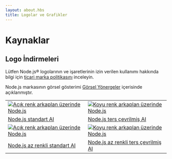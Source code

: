 ```yaml
---
layout: about.hbs
title: Logolar ve Grafikler
---
```


# Kaynaklar

## Logo İndirmeleri

Lütfen Node.js® logolarının ve işaretlerinin izin verilen kullanımı hakkında bilgi için [ticari marka politikasını](/en/about/trademark/) inceleyin.

Node.js markasının görsel gösterimi [Görsel Yönergeler](/static/documents/foundation-visual-guidelines.pdf) içerisinde açıklanmıştır.

<table class="logos">
  <tr>
    <td class="bg-white"><a href="/static/images/logos/nodejs-new-pantone-black.ai"><img src="/static/images/logos/nodejs-new-pantone-black.svg" alt="Açık renk arkaplan üzerinde Node.js"></a></td>
    <td class="bg-node-gray"><a href="/static/images/logos/nodejs-new-pantone-white.ai"><img src="/static/images/logos/nodejs-new-pantone-white.svg" alt="Koyu renk arkaplan üzerinde Node.js"></a></td>
  </tr>
  <tr>
    <td><a href="/static/images/logos/nodejs-new-pantone-black.ai">Node.js standart AI</a></td>
    <td><a href="/static/images/logos/nodejs-new-pantone-white.ai">Node.js ters çevrilmiş AI</a></td>
  </tr>
  <tr>
    <td class="bg-white"><a href="/static/images/logos/nodejs-new-black.ai"><img src="/static/images/logos/nodejs-new-black.svg" alt="Açık renk arkaplan üzerinde Node.js"></a></td>
    <td class="bg-node-gray"><a href="/static/images/logos/nodejs-new-white.ai"><img src="/static/images/logos/nodejs-new-white.svg" alt="Koyu renk arkaplan üzerinde Node.js"></a></td>
  </tr>
  <tr>
    <td><a href="/static/images/logos/nodejs-new-black.ai">Node.js az renkli standart AI</a></td>
    <td><a href="/static/images/logos/nodejs-new-white.ai">Node.js az renkli ters çevrilmiş AI</a></td>
  </tr>
</table>

